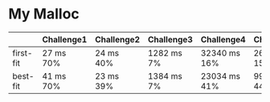 # My Malloc

|           | Challenge1     | Challenge2     | Challenge3      | Challenge4        | Challenge5        |
| --------- | -------------- | -------------- | --------------- | ----------------- | ----------------- |
| first-fit | 27 ms<br />70% | 24 ms<br />40% | 1282 ms<br />7% | 32340 ms<br />16% | 26034 ms<br />15% |
| best-fit  | 41 ms<br />70% | 23 ms<br />39% | 1384 ms<br />7% | 23034 ms<br />41% | 9920 ms<br />44%  |

